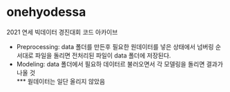 # onehyodessa
2021 연세 빅데이터 경진대회 코드 아카이브 
- Preprocessing: data 폴더를 만든후 필요한 원데이터를 넣은 상태에서 넘버링 순서대로 파일을 돌리면 전처리된 파일이 data 폴더에 저장된다. 
- Modeling: data 폴더에서 필요하 데이터르 불러오면서 각 모델링을 돌리면 결과가 나올 것<br>
*** 웓데이터는 일단 올리지 않았음  
